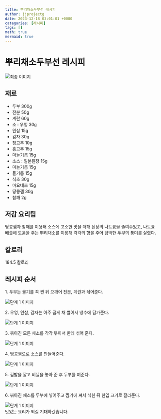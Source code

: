 ```yaml
---
title: 뿌리채소두부선 레시피
author: jjprojectg
date: 2023-12-18 03:01:01 +0000
categories: [레시피]
tags: []
math: true
mermaid: true
---
```

<meta name="og:type" content="website"/>
<meta charset="UTF-8"/>
<div class="header">
  <h1>뿌리채소두부선 레시피</h1>
</div>

<div class="container my-4">
  <div class="row">
    <div class="col-12 col-md-6">
      <div class="recipe-image">
        <img src="http://www.foodsafetykorea.go.kr/uploadimg/cook/10_00421_2.png" class="step-image" alt="최종 이미지"/>
      </div>
    </div>
    <div class="col-12 col-md-6">
      <div class="ingredients">
        <h2>재료</h2>
        <ul class="card">
          <li> 두부 300g </li>
          <li>  전분 50g </li>
          <li>  계란 60g </li>
          <li> 소 : 우엉 30g </li>
          <li>  인삼 15g </li>
          <li>  감자 30g </li>
          <li>  청고추 10g </li>
          <li>  홍고추 15g </li>
          <li>  마늘기름 15g </li>
          <li> 소스 : 일본된장 15g </li>
          <li>  마늘기름 15g </li>
          <li>  들기름 15g </li>
          <li>  식초 30g </li>
          <li> 마요네즈 15g </li>
          <li>  땅콩잼 30g </li>
          <li>  참깨 2g </li>
</ul>
      </div>
    </div>
    <div class="col-12 col-md-6">
      <div class="ingredients">
        <h2>저감 요리팁</h2>
        <div class="card"> 
          <p>
            땅콩잼과 참깨를 이용해 소스에 고소한 맛을 더해 된장의 나트륨을 줄여주었고, 나트륨 배출에 도움을 주는 뿌리채소를 이용해 각각의 향을 주어 담백한 두부의 풍미를 살렸다.
          </p>
        </div>
      </div>
      <div class="ingredients">
        <h2>칼로리</h2>
        <div class="card"> 
          <p>
            184.5 칼로리
          </p>
        </div>
      </div>
    </div>
  </div>

  <h2 class="my-4">레시피 순서</h2>
  <div class="card recipe-card">
    <div class="card-body recipe-step">
      <p class="card-text step-description">1. 두부는 물기를 꼭 짠 뒤 으깨어 전분, 계란과
섞어준다.</p>
      <img src="http://www.foodsafetykorea.go.kr/uploadimg/cook/20_00421_01.png" alt="단계 1 이미지" class="step-image"/>
    </div>
  </div>
  <div class="card recipe-card">
    <div class="card-body recipe-step">
      <p class="card-text step-description">2. 우엉, 인삼, 감자는 아주 곱게 채 썰어서 냉수에
담가준다.</p>
      <img src="http://www.foodsafetykorea.go.kr/uploadimg/cook/20_00421_02.png" alt="단계 1 이미지" class="step-image"/>
    </div>
  </div>
  <div class="card recipe-card">
    <div class="card-body recipe-step">
      <p class="card-text step-description">3. 볶아진 모든 채소를 각각 볶아서 한데 섞어
준다.</p>
      <img src="http://www.foodsafetykorea.go.kr/uploadimg/cook/20_00421_03.png" alt="단계 1 이미지" class="step-image"/>
    </div>
  </div>
  <div class="card recipe-card">
    <div class="card-body recipe-step">
      <p class="card-text step-description">4. 땅콩잼으로 소스를 만들어준다.</p>
      <img src="http://www.foodsafetykorea.go.kr/uploadimg/cook/20_00421_04.png" alt="단계 1 이미지" class="step-image"/>
    </div>
  </div>
  <div class="card recipe-card">
    <div class="card-body recipe-step">
      <p class="card-text step-description">5. 김발을 깔고 비닐을 놓아 준 후 두부를 펴준다.</p>
      <img src="http://www.foodsafetykorea.go.kr/uploadimg/cook/20_00421_05.png" alt="단계 1 이미지" class="step-image"/>
    </div>
  </div>
  <div class="card recipe-card">
    <div class="card-body recipe-step">
      <p class="card-text step-description">6. 볶아진 채소를 두부에 넣어주고 찜기에 쪄서
식힌 뒤 한입 크기로 잘라준다.</p>
      <img src="http://www.foodsafetykorea.go.kr/uploadimg/cook/20_00421_06.png" alt="단계 1 이미지" class="step-image"/>
    </div>
  </div>

</div>
맛있는 요리가 되길 기대하겠습니다.
